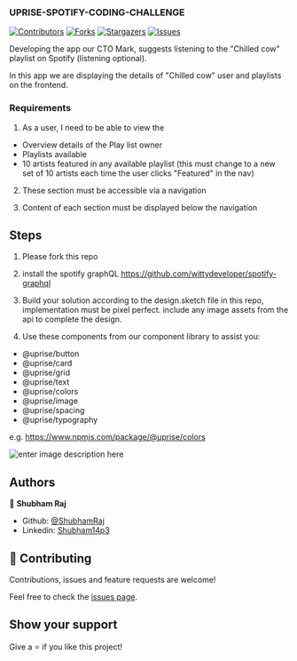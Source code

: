 ### UPRISE-SPOTIFY-CODING-CHALLENGE ###

[![Contributors][contributors-shield]][contributors-url]
[![Forks][forks-shield]][forks-url]
[![Stargazers][stars-shield]][stars-url]
[![Issues][issues-shield]][issues-url]

Developing the app our CTO Mark, suggests listening to the "Chilled cow" playlist on Spotify (listening optional).

In this app we are displaying the details of "Chilled cow" user and playlists on the frontend.

### Requirements ###

1. As a user, I need to be able to view the

- Overview details of the Play list owner
- Playlists available
- 10 artists featured in any available playlist (this must change to a new set of 10 artists each time the user clicks "Featured" in the nav)

2. These section must be accessible via a navigation

3. Content of each section must be displayed below the navigation

## Steps

1. Please fork this repo

2. install the spotify graphQL https://github.com/wittydeveloper/spotify-graphql

3. Build your solution according to the design.sketch file in this repo, implementation must be pixel perfect. include any image assets from the api to complete the design.

4. Use these components from our component library to assist you:

- @uprise/button
- @uprise/card
- @uprise/grid
- @uprise/text
- @uprise/colors
- @uprise/image
- @uprise/spacing
- @uprise/typography

e.g. https://www.npmjs.com/package/@uprise/colors

![enter image description here](https://uprise-tech-support.s3-ap-southeast-2.amazonaws.com/Screen+Shot+2020-05-04+at+11.31.06.png)

## Authors

👤 **Shubham Raj**

- Github: [@ShubhamRaj](https://github.com/shubham14p3)
- Linkedin: [Shubham14p3](https://www.linkedin.com/in/shubham14p3/)

## 🤝 Contributing

Contributions, issues and feature requests are welcome!

Feel free to check the [issues page](https://github.com/shubham14p3/ror-techno-articles/issues).

## Show your support

Give a ⭐️ if you like this project!


<!-- MARKDOWN LINKS & IMAGES -->

[contributors-shield]: https://img.shields.io/github/contributors/shubham14p3/members-only.svg?style=flat-square
[contributors-url]: https://github.com/shubham14p3/ror-techno-articles/graphs/contributors
[forks-shield]: https://img.shields.io/github/forks/shubham14p3/members-only.svg?style=flat-square
[forks-url]: https://github.com/shubham14p3/ror-techno-articles/network/members
[stars-shield]: https://img.shields.io/github/stars/shubham14p3/members-only.svg?style=flat-square
[stars-url]: https://github.com/shubham14p3/ror-techno-articles/stargazers
[issues-shield]: https://img.shields.io/github/issues/shubham14p3/members-only.svg?style=flat-square
[issues-url]: https://github.com/shubham14p3/ror-techno-articles/issues

